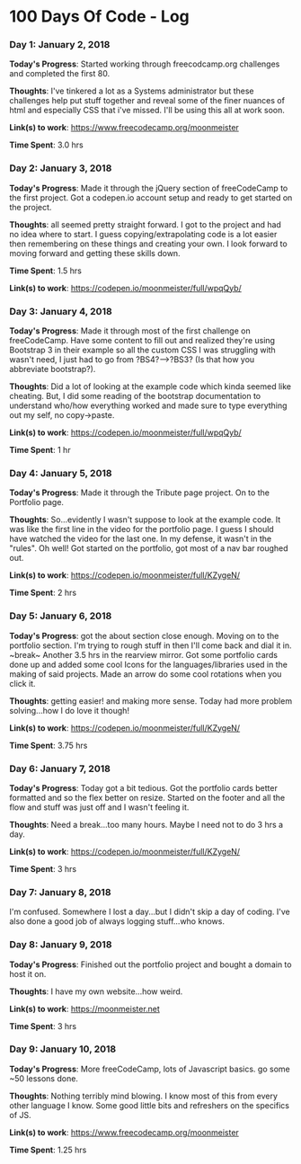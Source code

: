# 100 Days Of Code - Log

### Day 1: January 2, 2018

**Today's Progress**: Started working through freecodcamp.org challenges and completed the first 80.

**Thoughts**: I've tinkered a lot as a Systems administrator but these challenges help put stuff together and reveal some of the finer nuances of html and especially CSS that i've missed. I'll be using this all at work soon.

**Link(s) to work**: https://www.freecodecamp.org/moonmeister

**Time Spent**: 3.0 hrs

### Day 2: January 3, 2018

**Today's Progress**: Made it through the jQuery section of freeCodeCamp to the first project. Got a codepen.io account setup and ready to get started on the project.

**Thoughts**: all seemed pretty straight forward. I got to the project and had no idea where to start. I guess copying/extrapolating code is a lot easier then remembering on these things and creating your own. I look forward to moving forward and getting these skills down.

**Time Spent**: 1.5 hrs

**Link(s) to work**: https://codepen.io/moonmeister/full/wpqQyb/

### Day 3: January 4, 2018

**Today's Progress**: Made it through most of the first challenge on freeCodeCamp. Have some content to fill out and realized they're using Bootstrap 3 in their example so all the custom CSS I was struggling with wasn't need, I just had to go from ?BS4?-->?BS3? (Is that how you abbreviate bootstrap?).

**Thoughts**: Did a lot of looking at the example code which kinda seemed like cheating. But, I did some reading of the bootstrap documentation to understand who/how everything worked and made sure to type everything out my self, no copy->paste.

**Link(s) to work**: https://codepen.io/moonmeister/full/wpqQyb/

**Time Spent**: 1 hr

### Day 4: January 5, 2018

**Today's Progress**: Made it through the Tribute page project. On to the Portfolio page.

**Thoughts**: So...evidently I wasn't suppose to look at the example code. It was like the first line in the video for the portfolio page. I guess I should have watched the video for the last one. In my defense, it wasn't in the "rules". Oh well! Got started on the portfolio, got most of a nav bar roughed out.

**Link(s) to work**: https://codepen.io/moonmeister/full/KZygeN/

**Time Spent**: 2 hrs

### Day 5: January 6, 2018

**Today's Progress**: got the about section close enough. Moving on to the portfolio section. I'm trying to rough stuff in then I'll come back and dial it in. ~break~ Another 3.5 hrs in the rearview mirror. Got some portfolio cards done up and added some cool Icons for the languages/libraries used in the making of said projects. Made an arrow do some cool rotations when you click it.

**Thoughts**: getting easier! and making more sense. Today had more problem solving...how I do love it though!

**Link(s) to work**: https://codepen.io/moonmeister/full/KZygeN/

**Time Spent**: 3.75 hrs

### Day 6: January 7, 2018

**Today's Progress**: Today got a bit tedious. Got the portfolio cards better formatted and so the flex better on resize. Started on the footer and all the flow and stuff was just off and I wasn't feeling it.

**Thoughts**: Need a break...too many hours. Maybe I need not to do 3 hrs a day.

**Link(s) to work**: https://codepen.io/moonmeister/full/KZygeN/

**Time Spent**: 3 hrs

### Day 7: January 8, 2018

I'm confused. Somewhere I lost a day...but I didn't skip a day of coding. I've also done a good job of always logging stuff...who knows.

### Day 8: January 9, 2018

**Today's Progress**: Finished out the portfolio project and bought a domain to host it on.

**Thoughts**: I have my own website...how weird.

**Link(s) to work**: https://moonmeister.net

**Time Spent**: 3 hrs

### Day 9: January 10, 2018

**Today's Progress**: More freeCodeCamp, lots of Javascript basics. go some ~50 lessons done.

**Thoughts**: Nothing terribly mind blowing. I know most of this from every other language I know. Some good little bits and refreshers on the specifics of JS.

**Link(s) to work**: https://www.freecodecamp.org/moonmeister

**Time Spent**: 1.25 hrs

<!--
### Day 1: January 2, 2018

**Today's Progress**: Started working through freecodcamp.org challenges and completed the first 80.

**Thoughts**: I've tinkered a lot as a Systems administrator but these challenges help put stuff together and reveal some of the finer nuances of html and especially CSS that i've missed. I'll be using this all at work soon.

**Link(s) to work**: [Calculator App](http://www.example.com)
-->
